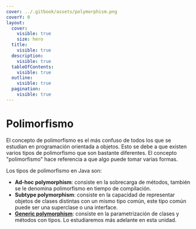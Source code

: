 ```yaml
---
cover: ../.gitbook/assets/polymorphism.png
coverY: 0
layout:
  cover:
    visible: true
    size: hero
  title:
    visible: true
  description:
    visible: true
  tableOfContents:
    visible: true
  outline:
    visible: true
  pagination:
    visible: true
---
```


# Polimorfismo

El concepto de polimorfismo es el más confuso de todos los que se estudian en programación orientada a objetos. Esto se debe a que existen varios tipos de polimorfismo que son bastante diferentes. El concepto "polimorfismo" hace referencia a que algo puede tomar varias formas.

Los tipos de polimorfismo en Java son:

* **Ad-hoc polymorphism**: consiste en la sobrecarga de métodos, también se le denomina polimorfismo en tiempo de compilación.
* **Subtype polymorphism**: consiste en la capacidad de representar objetos de clases distintas con un mismo tipo común, este tipo común puede ser una superclase o una interface.
* [**Generic polymorphism**](genericos.md): consiste en la parametrización de clases y métodos con tipos. Lo estudiaremos más adelante en esta unidad.

